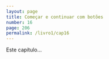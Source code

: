 ```yaml
---
layout: page
title: Começar e continuar com botões
number: 16
page: 206
permalink: /livro1/cap16
---
```

Este capítulo…